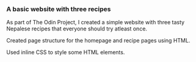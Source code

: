 ### A basic website with three recipes

As part of The Odin Project, I created a simple website with three tasty Nepalese recipes that everyone should try atleast once.

Created page structure for the homepage and recipe pages using HTML.

Used inline CSS to style some HTML elements.
